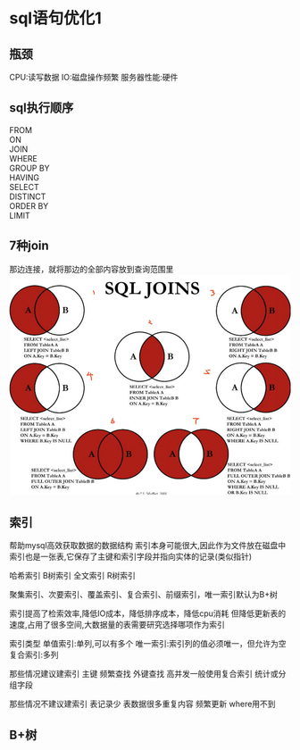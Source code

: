 # sql语句优化1

## 瓶颈
CPU:读写数据
IO:磁盘操作频繁
服务器性能:硬件

## sql执行顺序
FROM  
ON  
JOIN  
WHERE  
GROUP BY  
HAVING   
SELECT  
DISTINCT  
ORDER BY  
LIMIT
  
## 7种join
那边连接，就将那边的全部内容放到查询范围里
![](../images/join.jpg)

## 索引
帮助mysql高效获取数据的数据结构
索引本身可能很大,因此作为文件放在磁盘中
索引也是一张表,它保存了主键和索引字段并指向实体的记录(类似指针)

哈希索引
B树索引
全文索引
R树索引

聚集索引、次要索引、覆盖索引、复合索引、前缀索引，唯一索引默认为B+树

索引提高了检索效率,降低IO成本，降低排序成本，降低cpu消耗
但降低更新表的速度,占用了很多空间,大数据量的表需要研究选择哪项作为索引

索引类型
单值索引:单列,可以有多个
唯一索引:索引列的值必须唯一，但允许为空
复合索引:多列

那些情况建议建索引
主键
频繁查找
外键查找
高并发一般使用复合索引
统计或分组字段

那些情况不建议建索引
表记录少
表数据很多重复内容
频繁更新
where用不到

## B+树



